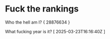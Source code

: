 # Fuck the rankings

Who the hell am I?
{ 28876634 }

What fucking year is it?
[ 2025-03-23T16:16:40Z ]
